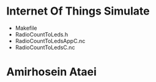# Internet Of Things Simulate

- Makefile
- RadioCountToLeds.h
- RadioCountToLedsAppC.nc
- RadioCountToLedsC.nc

# Amirhosein Ataei
